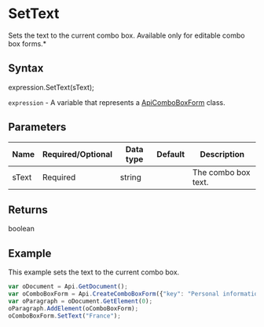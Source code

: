 # SetText

Sets the text to the current combo box.Available only for editable combo box forms.*

## Syntax

expression.SetText(sText);

`expression` - A variable that represents a [ApiComboBoxForm](../ApiComboBoxForm.md) class.

## Parameters

| **Name** | **Required/Optional** | **Data type** | **Default** | **Description** |
| ------------- | ------------- | ------------- | ------------- | ------------- |
| sText | Required | string |  | The combo box text. |

## Returns

boolean

## Example

This example sets the text to the current combo box.

```javascript
var oDocument = Api.GetDocument();
var oComboBoxForm = Api.CreateComboBoxForm({"key": "Personal information", "tip": "Choose your country", "required": true, "placeholder": "Country", "editable": true, "autoFit": false, "items": ["Latvia", "USA", "UK"]});
var oParagraph = oDocument.GetElement(0);
oParagraph.AddElement(oComboBoxForm);
oComboBoxForm.SetText("France");
```
